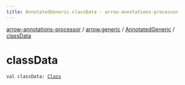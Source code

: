 ```yaml
---
title: AnnotatedGeneric.classData - arrow-annotations-processor
---
```


[arrow-annotations-processor](../../index.html) / [arrow.generic](../index.html) / [AnnotatedGeneric](index.html) / [classData](./class-data.html)

# classData

`val classData: `[`Class`](../../arrow.common.utils/-class-or-package-data-wrapper/-class/index.html)